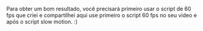 Para obter um bom resultado, você precisará primeiro usar o script de 60 fps que criei e compartilhei aqui
use primeiro o script 60 fps no seu video e após o script slow motion. :)
